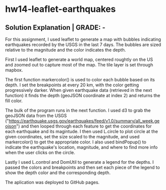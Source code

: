 # hw14-leaflet-earthquakes

## Solution Explanation | GRADE: -

For this assignment, I used leaflet to generate a map with bubbles indicating earthquakes recorded by the USGS in the last 7 days. The bubbles are sized relative to the magnitude and the color indicates the depth. 

First I used leaflet to generate a world map, centered roughtly on the US and zoomed out to capture most of the map. The tile layer is set through mapbox.

The first function markercolor() is used to color each bubble based on its depth. I set the breakpoints at every 20 km, with the color getting progressively darker. When given earthquake data (retrieved in the next function) it finds the depth (geoJSON coordinate at index 2) and returns the fill color. 

The bulk of the program runs in the next function. I used d3 to grab the geoJSON data from the USGS ("https://earthquake.usgs.gov/earthquakes/feed/v1.0/summary/all_week.geojson") and then looped through each feature to get the coordinates for each earthquake and its magintude. I then used L.circle to plot circle at the given coordinates, set the size scaled to the magnitude, and used markercolor() to get the appropriate color. I also used bindPopup() to indicate the earthquake's location, magnitude, and where to find more info when the user clicks on the circle. 

Lastly I used L.control and DomUtil to generate a legend for the depths. I passed the colors and breakpoints and then set each piece of the legend to show the depth color and the corresponding depth. 

The aplication was deployed to GitHub pages. 
